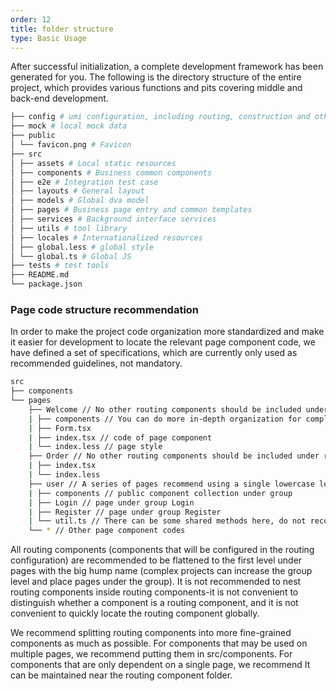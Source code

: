 ```yaml
---
order: 12
title: folder structure
type: Basic Usage
---
```


After successful initialization, a complete development framework has been generated for you. The following is the directory structure of the entire project, which provides various functions and pits covering middle and back-end development.

```bash
├── config # umi configuration, including routing, construction and other configurations
├── mock # local mock data
├── public
│ └── favicon.png # Favicon
├── src
│ ├── assets # Local static resources
│ ├── components # Business common components
│ ├── e2e # Integration test case
│ ├── layouts # General layout
│ ├── models # Global dva model
│ ├── pages # Business page entry and common templates
│ ├── services # Background interface services
│ ├── utils # tool library
│ ├── locales # Internationalized resources
│ ├── global.less # global style
│ └── global.ts # Global JS
├── tests # test tools
├── README.md
└── package.json
```

### Page code structure recommendation

In order to make the project code organization more standardized and make it easier for development to locate the relevant page component code, we have defined a set of specifications, which are currently only used as recommended guidelines, not mandatory.

```bash
src
├── components
└── pages
    ├── Welcome // No other routing components should be included under routing components. Based on this convention, routing components and non-routing components can be clearly distinguished
    | ├── components // You can do more in-depth organization for complex pages, but it is recommended not to exceed three levels
    | ├── Form.tsx
    | ├── index.tsx // code of page component
    | └── index.less // page style
    ├── Order // No other routing components should be included under routing components. Based on this agreement, routing components and non-routing components can be clearly distinguished
    | ├── index.tsx
    | └── index.less
    ├── user // A series of pages recommend using a single lowercase letter as the group directory
    | ├── components // public component collection under group
    | ├── Login // page under group Login
    | ├── Register // page under group Register
    | └── util.ts // There can be some shared methods here, do not recommend and restrict, do your own organization depending on the business scenario
    └── * // Other page component codes
```

All routing components (components that will be configured in the routing configuration) are recommended to be flattened to the first level under pages with the big hump name (complex projects can increase the group level and place pages under the group). It is not recommended to nest routing components inside routing components-it is not convenient to distinguish whether a component is a routing component, and it is not convenient to quickly locate the routing component globally.

We recommend splitting routing components into more fine-grained components as much as possible. For components that may be used on multiple pages, we recommend putting them in src/components. For components that are only dependent on a single page, we recommend It can be maintained near the routing component folder.

